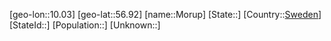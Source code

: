 ﻿---
location: [56.92,10.03]
type: City
tags:
- geo/City


SpocWebEntityId: 32604
isDeleted: false
confidential: public

---
[geo-lon::10.03]
[geo-lat::56.92]
[name::Morup]
[State::]
[Country::[Sweden](geo/Continent/Europe/Sweden.md)]
[StateId::]
[Population::]
[Unknown::]

